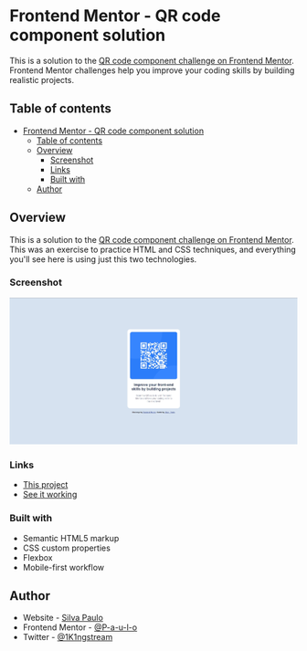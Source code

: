 # Frontend Mentor - QR code component solution

This is a solution to the [QR code component challenge on Frontend Mentor](https://www.frontendmentor.io/challenges/qr-code-component-iux_sIO_H). Frontend Mentor challenges help you improve your coding skills by building realistic projects.

## Table of contents

- [Frontend Mentor - QR code component solution](#frontend-mentor---qr-code-component-solution)
	- [Table of contents](#table-of-contents)
	- [Overview](#overview)
		- [Screenshot](#screenshot)
		- [Links](#links)
		- [Built with](#built-with)
	- [Author](#author)


## Overview
This is a solution to the [QR code component challenge on Frontend Mentor](https://www.frontendmentor.io/challenges/qr-code-component-iux_sIO_H).
This was an exercise to practice HTML and CSS techniques, and everything you'll see here is using just this two technologies.
### Screenshot

![](./src/images/screenshot.jpg)

### Links

-  [This project](https://github.com/P-a-u-l-o/qr-code-component)
-  [See it working](https://p-a-u-l-o.github.io/qr-code-component/)


### Built with

- Semantic HTML5 markup
- CSS custom properties
- Flexbox
- Mobile-first workflow

## Author

- Website - [Silva Paulo](https://github.com/P-a-u-l-o)
- Frontend Mentor - [@P-a-u-l-o](https://www.frontendmentor.io/profile/P-a-u-l-o)
- Twitter - [@1K1ngstream](https://twitter.com/1K1ngstream)
